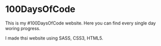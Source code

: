 # 100DaysOfCode
This is my #100DaysOfCode website. Here you can find every single day woring progress. 

I made thsi website using SASS, CSS3, HTML5.
